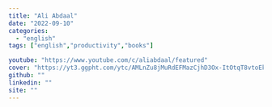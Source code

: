 ```yaml
---
title: "Ali Abdaal"
date: "2022-09-10"
categories:
  - "english"
tags: ["english","productivity","books"]

youtube: "https://www.youtube.com/c/aliabdaal/featured"
cover: "https://yt3.ggpht.com/ytc/AMLnZu8jMuRdEFMazCjhD3Ox-ItOtqT8vtoEkAbjuDis=s88-c-k-c0x00ffffff-no-rj"
github: ""
linkedin: ""
site: ""
---
```





